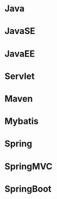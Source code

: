 # Java
# JavaSE
  
  
# JavaEE
  # Servlet
  # Maven
  # Mybatis
  # Spring
  # SpringMVC
  # SpringBoot

